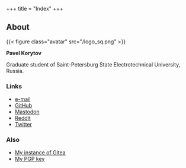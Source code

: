 +++
title = "Index"
+++

## About
{{< figure class="avatar" src="/logo_sq.png" >}}

**Pavel Korytov**

Graduate student of Saint-Petersburg State Electrotechnical University, Russia.

### Links
* [e-mail](mailto:thexcloud@gmail.com)
* [GitHub](https://github.com/SqrtMinusOne)
* <a rel="me" href="https://emacs.ch/@sqrtminusone">Mastodon</a>
* [Reddit](https://www.reddit.com/user/XCapitan_1)
* [Twitter](https://twitter.com/SqrtMinusTwo)

### Also
* [My instance of Gitea](https://sqrtminusone.xyz/git/)
* [My PGP key](/0x914472A1FD6775C166F96EBEED739ADF81C78160.asc)
